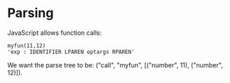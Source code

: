 # Parsing

JavaScript allows function calls:
    
    myfun(11,12)
    'exp : IDENTIFIER LPAREN optargs RPAREN'

We want the parse tree to be:  ("call", "myfun", [("number", 11), ("number", 12)]).
